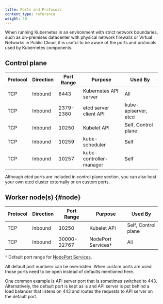 ```yaml
---
title: Ports and Protocols
content_type: reference
weight: 40
---
```


When running Kubernetes in an environment with strict network boundaries, such
as on-premises datacenter with physical network firewalls or Virtual
Networks in Public Cloud, it is useful to be aware of the ports and protocols
used by Kubernetes components.

## Control plane

| Protocol | Direction | Port Range | Purpose                 | Used By              |
| -------- | --------- | ---------- | ----------------------- | -------------------- |
| TCP      | Inbound   | 6443       | Kubernetes API server   | All                  |
| TCP      | Inbound   | 2379-2380  | etcd server client API  | kube-apiserver, etcd |
| TCP      | Inbound   | 10250      | Kubelet API             | Self, Control plane  |
| TCP      | Inbound   | 10259      | kube-scheduler          | Self                 |
| TCP      | Inbound   | 10257      | kube-controller-manager | Self                 |

Although etcd ports are included in control plane section, you can also host your own
etcd cluster externally or on custom ports.

## Worker node(s) {#node}

| Protocol | Direction | Port Range  | Purpose            | Used By             |
| -------- | --------- | ----------- | ------------------ | ------------------- |
| TCP      | Inbound   | 10250       | Kubelet API        | Self, Control plane |
| TCP      | Inbound   | 30000-32767 | NodePort Services† | All                 |

† Default port range for [NodePort Services](/docs/concepts/services-networking/service/).

All default port numbers can be overridden. When custom ports are used those
ports need to be open instead of defaults mentioned here.

One common example is API server port that is sometimes switched
to 443. Alternatively, the default port is kept as is and API server is put
behind a load balancer that listens on 443 and routes the requests to API server
on the default port.
